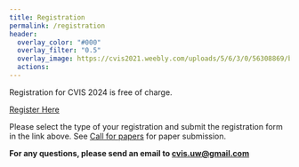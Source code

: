 ```yaml
---
title: Registration
permalink: /registration
header:
  overlay_color: "#000"
  overlay_filter: "0.5"
  overlay_image: https://cvis2021.weebly.com/uploads/5/6/3/0/56308869/background-images/236520036.jpg
  actions:
---
```


Registration for CVIS 2024 is free of charge.

 <a href="https://www.ticketfi.com/event/5912/cvis2024" class="btn btn--primary btn--large align-center" target="_blank" >Register Here</a> 

  
Please select the type of your registration and submit the registration form in the link above.
See [Call for papers](https://uwcvis.github.io/cvis2024/call-for-papers) for paper submission. 


**For any questions, please send an email to cvis.uw@gmail.com**
 
